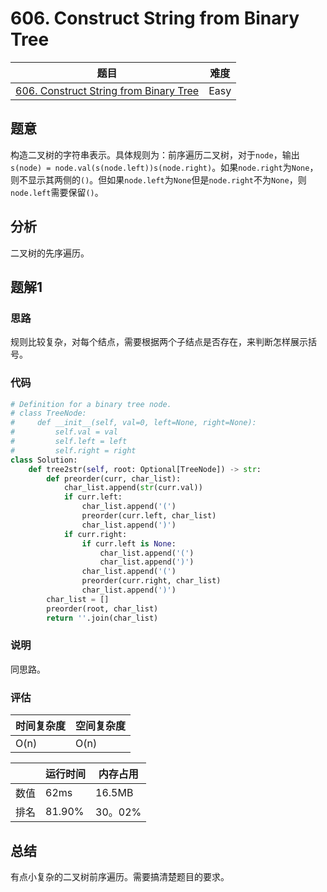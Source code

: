 # 606. Construct String from Binary Tree

| 题目 | 难度 |
| ---- | ---- |
| [606. Construct String from Binary Tree](https://leetcode.com/problems/construct-string-from-binary-tree/) | Easy |

## 题意

构造二叉树的字符串表示。具体规则为：前序遍历二叉树，对于`node`，输出`s(node) = node.val(s(node.left))s(node.right)`。如果`node.right`为`None`，则不显示其两侧的`()`。但如果`node.left`为`None`但是`node.right`不为`None`，则`node.left`需要保留`()`。

## 分析

二叉树的先序遍历。

## 题解1

### 思路

规则比较复杂，对每个结点，需要根据两个子结点是否存在，来判断怎样展示括号。

### 代码

```python
# Definition for a binary tree node.
# class TreeNode:
#     def __init__(self, val=0, left=None, right=None):
#         self.val = val
#         self.left = left
#         self.right = right
class Solution:
    def tree2str(self, root: Optional[TreeNode]) -> str:
        def preorder(curr, char_list):
            char_list.append(str(curr.val))
            if curr.left:
                char_list.append('(')
                preorder(curr.left, char_list)
                char_list.append(')')
            if curr.right:
                if curr.left is None:
                    char_list.append('(')
                    char_list.append(')')
                char_list.append('(')
                preorder(curr.right, char_list)
                char_list.append(')')
        char_list = []
        preorder(root, char_list)
        return ''.join(char_list)
```

### 说明

同思路。

### 评估

| 时间复杂度 | 空间复杂度 |
| ---- | ---- |
| O(n) | O(n) |

| | 运行时间 | 内存占用 |
| ---- | ---- | ---- |
| 数值 | 62ms | 16.5MB |
| 排名 | 81.90% | 30。02% |

## 总结

有点小复杂的二叉树前序遍历。需要搞清楚题目的要求。
